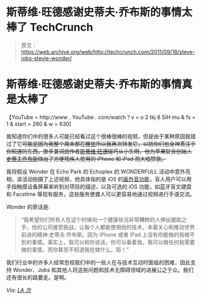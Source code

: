 # 斯蒂维·旺德感谢史蒂夫·乔布斯的事情太棒了 TechCrunch

> 原文：<https://web.archive.org/web/http://techcrunch.com/2011/09/18/steve-jobs-stevie-wonder/>

# 斯蒂维·旺德感谢史蒂夫·乔布斯的事情真是太棒了

【YouTube = http://www . YouTube . com/watch？v = o 2 tkj 8 SiH mu & fs = 1 & start = 280 & w = 630]

我知道你们中的很多人可能已经看过这个很棒很棒的视频，但是由于某种原因我错过了它~~可能是因为我整个周末都在[睡觉](https://web.archive.org/web/20230205020012/http://instagr.am/p/NW8RF/)所以我再次转发它，以防你们也全神贯注于你知道的东西。歌手兼词曲作者[斯蒂维·旺德](https://web.archive.org/web/20230205020012/http://en.wikipedia.org/wiki/Stevie_Wonder)碰巧从小失明，他为苹果联合创始人[史蒂夫乔布斯](https://web.archive.org/web/20230205020012/http://www.crunchbase.com/person/steve-jobs)做出了方便残疾人使用的 iPhone 和 iPad 而大唱赞歌。~~

我将假设 Wonder 在 Echo Park 的 Echoplex 的 WONDERFULL 活动中意外亮相，该活动拍摄了上述视频，他具体指的是 iOS 的[画外音功能](https://web.archive.org/web/20230205020012/http://www.apple.com/iphone/features/accessibility.html)，盲人用户可以用手指触摸设备屏幕来听到对项目的描述，以及可选的 iOS 功能，如蓝牙盲文键盘和 Facetime 等现有服务，这些服务使聋人可以更容易地通过视频进行手语交流。

Wonder 的原话是:

> “我希望你们所有人在这个时候向一个健康状况非常糟糕的人伸出援助之手。他的公司接受挑战，让每个人都能使用他的技术。本着关心和推动世界前进的精神:史蒂夫·乔布斯。因为 iPhone 或者 iPad 上没有你能做的我做不到的事情。事实上，我可以和你说话，你可以看着我，我可以做任何我需要做的事情，而你甚至不知道我在做什么。耶！”

我们行业中的许多人经常忽视我们中的一些人在与技术互动时面临的困难，因此支持 Wonder、Jobs 和其他人将这些问题和技术无障碍领域的进展公之于众。我们还有很长的路要走。是啊。

*Via: [LA 次](https://web.archive.org/web/20230205020012/http://latimesblogs.latimes.com/technology/2011/09/apples-steve-jobs-gets-shoutout-from-stevie-wonder.html)*